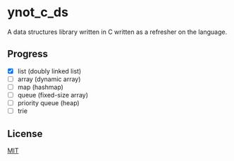 # ynot\_c\_ds

A data structures library written in C written as a refresher on the language.

## Progress

- [x] list (doubly linked list)
- [ ] array (dynamic array)
- [ ] map (hashmap)
- [ ] queue (fixed-size array)
- [ ] priority queue (heap)
- [ ] trie

## License

[MIT](LICENSE.txt)
